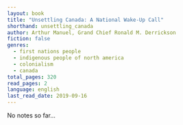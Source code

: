 ```yaml
---
layout: book
title: "Unsettling Canada: A National Wake-Up Call"
shorthand: unsettling_canada
author: Arthur Manuel, Grand Chief Ronald M. Derrickson
fiction: false
genres:
  - first nations people
  - indigenous people of north america
  - colonialism
  - canada
total_pages: 320
read_pages: 2
language: english
last_read_date: 2019-09-16
---
```

No notes so far...
